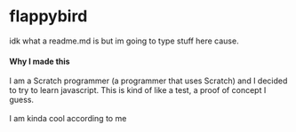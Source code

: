 # flappybird
idk what a readme.md is but im going to type stuff here cause.
<br>
<h4>Why I made this</h4>
I am a Scratch programmer (a programmer that uses Scratch) and I decided to try to learn javascript. This is kind of like a test, a proof of concept I guess.
<br>
<br>
I am kinda cool according to me

